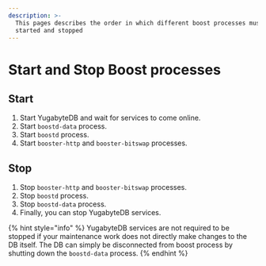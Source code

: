 ```yaml
---
description: >-
  This pages describes the order in which different boost processes must be
  started and stopped
---
```


# Start and Stop Boost processes

## Start

1. Start YugabyteDB and wait for services to come online.
2. Start `boostd-data` process.
3. Start `boostd` process.
4. Start `booster-http` and `booster-bitswap` processes.

## Stop

1. Stop `booster-http` and `booster-bitswap` processes.
2. Stop `boostd` process.
3. Stop `boostd-data` process.
4. Finally, you can stop YugabyteDB services.



{% hint style="info" %}
YugabyteDB services are not required to be stopped if your maintenance work does not directly make changes to the DB itself. The DB can simply be disconnected from boost process by shutting down the `boostd-data` process.
{% endhint %}
